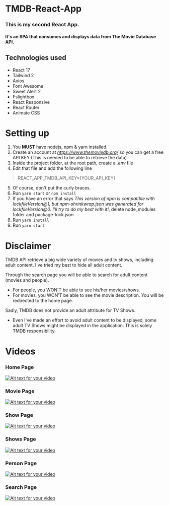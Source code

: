 # TMDB-React-App

### This is my second React App. 
#### It's an SPA that consumes and displays data from The Movie Database API.


## Technologies used

* React 17
* Tailwind 2
* Axios
* Font Awesome
* Sweet Alert 2
* Fslightbox
* React Responsive
* React Router
* Animate CSS

# Setting up

1. You **MUST** have nodejs, npm & yarn installed.
2. Create an account at _https://www.themoviedb.org/_ so you can get a free API KEY (This is needed to be able to retrieve the data)
3. Inside the project folder, at the root path, create a _.env_ file
4. Edit that file and add the following line
> REACT_APP_TMDB_API_KEY={YOUR_API_KEY}
5. Of course, don't put the curly braces.
6. Run  `yarn start` or `npm install`
7. If you have an error that says _This version of npm is compatible with lockfileVersion@1, but npm-shrinkwrap.json was generated for lockfileVersion@0. I'll try to do my best with it!_, delete node_modules folder and package-lock.json
8. Run `yarn install`
9. Run `yarn start`

# Disclaimer

TMDB API retrieve a big wide variety of movies and tv shows, including adult content.
I've tried my best to hide all adult content. 

Through the search page you will be able to search for adult content (movies and people). 
* For people, you WON'T be able to see his/her  movies/shows.
* For movies, you WON'T be able to see the movie description. You will be redirected to the home page.

Sadly, TMDB does not provide an adult attribute for TV Shows. 
* Even I've made an effort to avoid adult content to be displayed, some adult TV Shows might be displayed in the application. This is solely TMDB responsibility.

# Videos

### Home Page
[![Alt text for your video](https://img.youtube.com/vi/HjndYZ5-oP0/0.jpg)](https://youtu.be/HjndYZ5-oP0)

### Movie Page
[![Alt text for your video](https://img.youtube.com/vi/cUqLIwOb15I/0.jpg)](https://youtu.be/cUqLIwOb15I)

### Show Page
[![Alt text for your video](https://img.youtube.com/vi/5dPpPW1bLAY/0.jpg)](https://youtu.be/5dPpPW1bLAY)

### Shows Page
[![Alt text for your video](https://img.youtube.com/vi/YsYRnQ56j6U/0.jpg)](https://youtu.be/YsYRnQ56j6U)

### Person Page
[![Alt text for your video](https://img.youtube.com/vi/fZZCzHbEMd4/0.jpg)](https://youtu.be/fZZCzHbEMd4)

### Search Page
[![Alt text for your video](https://img.youtube.com/vi/Su7YZcXDhKk/0.jpg)](https://youtu.be/Su7YZcXDhKk)
